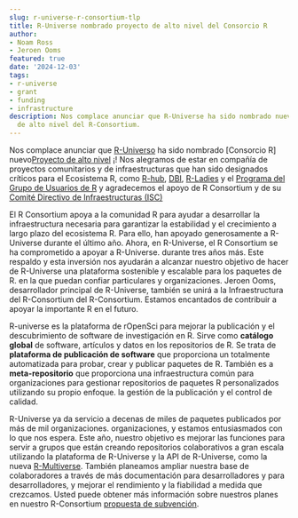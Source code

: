 ```yaml
---
slug: r-universe-r-consortium-tlp
title: R-Universe nombrado proyecto de alto nivel del Consorcio R
author:
- Noam Ross
- Jeroen Ooms
featured: true
date: '2024-12-03'
tags:
- r-universe
- grant
- funding
- infrastructure
description: Nos complace anunciar que R-Universe ha sido nombrado nuevo proyecto
  de alto nivel del R-Consortium.
---
```


Nos complace anunciar que [R-Universo](/r-universe/)
 ha sido nombrado [Consorcio R] nuevo[Proyecto de alto nivel](https://r-consortium.org/all-projects/) ¡!  Nos alegramos
de estar en compañía de proyectos comunitarios y de infraestructuras que han sido
designados críticos para el Ecosistema R, como [R-hub](https://blog.r-hub.io/), [DBI](https://r-dbi.org/), [R-Ladies](https://rladies.org/) y el
[Programa del Grupo de Usuarios de R](https://r-consortium.org/all-projects/isc-working-groups.html) y agradecemos el apoyo de R Consortium y de
su [Comité Directivo de Infraestructuras (ISC)](https://r-consortium.org/about/governance#infrastructure-steering-committee)

El R Consortium apoya a la comunidad R para ayudar a desarrollar la infraestructura
necesaria para garantizar la estabilidad y el crecimiento a largo plazo del ecosistema R. Para ello,
han apoyado generosamente a R-Universe durante el último año. Ahora, en
R-Universe, el R Consortium se ha comprometido a apoyar a R-Universe.
durante tres años más. Este respaldo y esta inversión nos ayudarán a alcanzar nuestro objetivo
de hacer de R-Universe una plataforma sostenible y escalable para los paquetes de R.
en la que puedan confiar particulares y organizaciones. Jeroen Ooms,
desarrollador principal de R-Universe, también se unirá a la Infraestructura del R-Consortium
del R-Consortium. Estamos encantados de contribuir a apoyar la importante
R en el futuro.

R-universe es la plataforma de rOpenSci para mejorar la publicación y el descubrimiento de software de investigación en R.
Sirve como **catálogo global** de software, artículos y datos
en los repositorios de R.  Se trata de **plataforma de publicación de software** que proporciona un
totalmente automatizada para probar, crear y publicar paquetes de R. También es
a **meta-repositorio** que proporciona una infraestructura común para
organizaciones para gestionar repositorios de paquetes R personalizados utilizando su propio enfoque.
la gestión de la publicación y el control de calidad.

R-Universe ya da servicio a decenas de miles de paquetes publicados por más de mil organizaciones.
organizaciones, y estamos entusiasmados con lo que nos espera. Este año, nuestro objetivo es mejorar las funciones para servir a grupos que
están creando repositorios colaborativos a gran escala utilizando la plataforma de R-Universe
y la API de R-Universe, como la nueva [R-Multiverse](https://r-multiverse.org/).
También planeamos ampliar nuestra base de colaboradores a través de más documentación para desarrolladores y
para desarrolladores, y mejorar el rendimiento y la fiabilidad a medida que crezcamos. Usted
puede obtener más información sobre nuestros planes en nuestro R-Consortium
[propuesta de subvención](https://github.com/r-universe-org/consortium).


